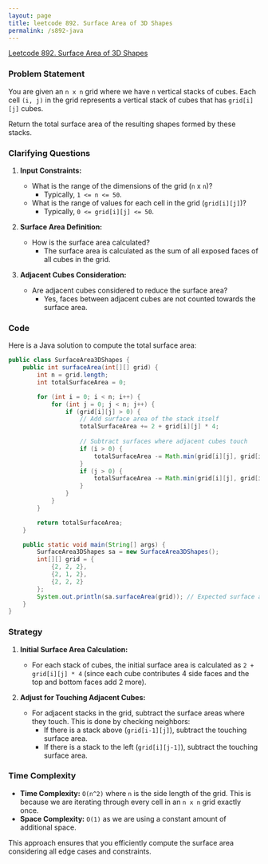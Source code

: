 ```yaml
---
layout: page
title: leetcode 892. Surface Area of 3D Shapes
permalink: /s892-java
---
```

[Leetcode 892. Surface Area of 3D Shapes](https://algoadvance.github.io/algoadvance/l892)
### Problem Statement

You are given an `n x n` grid where we have `n` vertical stacks of cubes. Each cell `(i, j)` in the grid represents a vertical stack of cubes that has `grid[i][j]` cubes.

Return the total surface area of the resulting shapes formed by these stacks.

### Clarifying Questions

1. **Input Constraints:**
   - What is the range of the dimensions of the grid (`n` x `n`)?
     - Typically, `1 <= n <= 50`.
   - What is the range of values for each cell in the grid (`grid[i][j]`)?
     - Typically, `0 <= grid[i][j] <= 50`.

2. **Surface Area Definition:**
   - How is the surface area calculated?
     - The surface area is calculated as the sum of all exposed faces of all cubes in the grid.

3. **Adjacent Cubes Consideration:**
   - Are adjacent cubes considered to reduce the surface area?
     - Yes, faces between adjacent cubes are not counted towards the surface area.

### Code

Here is a Java solution to compute the total surface area:

```java
public class SurfaceArea3DShapes {
    public int surfaceArea(int[][] grid) {
        int n = grid.length;
        int totalSurfaceArea = 0;

        for (int i = 0; i < n; i++) {
            for (int j = 0; j < n; j++) {
                if (grid[i][j] > 0) {
                    // Add surface area of the stack itself
                    totalSurfaceArea += 2 + grid[i][j] * 4;
                    
                    // Subtract surfaces where adjacent cubes touch
                    if (i > 0) {
                        totalSurfaceArea -= Math.min(grid[i][j], grid[i - 1][j]) * 2;
                    }
                    if (j > 0) {
                        totalSurfaceArea -= Math.min(grid[i][j], grid[i][j - 1]) * 2;
                    }
                }
            }
        }

        return totalSurfaceArea;
    }

    public static void main(String[] args) {
        SurfaceArea3DShapes sa = new SurfaceArea3DShapes();
        int[][] grid = {
            {2, 2, 2},
            {2, 1, 2},
            {2, 2, 2}
        };
        System.out.println(sa.surfaceArea(grid)); // Expected surface area
    }
}
```

### Strategy

1. **Initial Surface Area Calculation:**
   - For each stack of cubes, the initial surface area is calculated as `2 + grid[i][j] * 4` (since each cube contributes 4 side faces and the top and bottom faces add 2 more).

2. **Adjust for Touching Adjacent Cubes:**
   - For adjacent stacks in the grid, subtract the surface areas where they touch. This is done by checking neighbors:
     - If there is a stack above (`grid[i-1][j]`), subtract the touching surface area.
     - If there is a stack to the left (`grid[i][j-1]`), subtract the touching surface area.

### Time Complexity

- **Time Complexity:** `O(n^2)` where `n` is the side length of the grid. This is because we are iterating through every cell in an `n x n` grid exactly once.
- **Space Complexity:** `O(1)` as we are using a constant amount of additional space.

This approach ensures that you efficiently compute the surface area considering all edge cases and constraints.